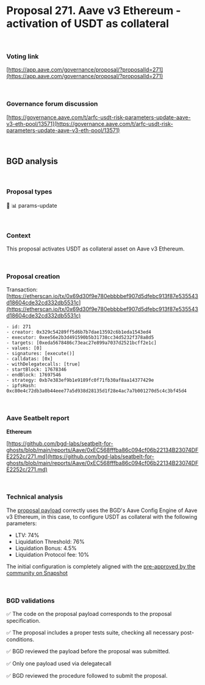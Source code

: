 # Proposal 271. Aave v3 Ethereum - activation of USDT as collateral

<br>

### Voting link

[https://app.aave.com/governance/proposal/?proposalId=271](https://app.aave.com/governance/proposal/?proposalId=271)

<br>

### Governance forum discussion

[https://governance.aave.com/t/arfc-usdt-risk-parameters-update-aave-v3-eth-pool/13571](https://governance.aave.com/t/arfc-usdt-risk-parameters-update-aave-v3-eth-pool/13571)

<br>

## BGD analysis

<br>

### Proposal types

:wrench: :bar_chart: params-update

<br>

### Context

This proposal activates USDT as collateral asset on Aave v3 Ethereum.


<br>

### Proposal creation

Transaction: [https://etherscan.io/tx/0x69d30f9e780ebbbbef907d5dfebc913f87e535543d18604cde32cd332db5531c](https://etherscan.io/tx/0x69d30f9e780ebbbbef907d5dfebc913f87e535543d18604cde32cd332db5531c)

```
- id: 271
- creator: 0x329c54289ff5d6b7b7dae13592c6b1eda1543ed4
- executor: 0xee56e2b3d491590b5b31738cc34d5232f378a8d5
- targets: [0xeda5678486c73eac27e899a7037d2521bcff2e1c]
- values: [0]
- signatures: [execute()]
- calldatas: [0x]
- withDelegatecalls: [true]
- startBlock: 17678346
- endBlock: 17697546
- strategy: 0xb7e383ef9b1e9189fc0f71fb30af8aa14377429e
- ipfsHash: 0xc80e4c72db3a0b44eee77a5d938d28135d1f28e4ac7a7b001270d5c4c3bf45d4
```

<br>

### Aave Seatbelt report

**Ethereum**

[https://github.com/bgd-labs/seatbelt-for-ghosts/blob/main/reports/Aave/0xEC568fffba86c094cf06b22134B23074DFE2252c/271.md](https://github.com/bgd-labs/seatbelt-for-ghosts/blob/main/reports/Aave/0xEC568fffba86c094cf06b22134B23074DFE2252c/271.md)


<br>

### Technical analysis

The [proposal payload](https://etherscan.io/address/0xeda5678486c73eac27e899a7037d2521bcff2e1c#code#F1#L13) correctly uses the BGD's Aave Config Engine of Aave v3 Ethereum, in this case, to configure USDT as collateral with the following parameters:
- LTV: 74%
- Liquidation Threshold: 76%
- Liquidation Bonus: 4.5%
- Liquidation Protocol fee: 10%

The initial configuration is completely aligned with the [pre-approved by the community on Snapshot](https://snapshot.org/#/aave.eth/proposal/0x3690a2555731c402ac5dbcd225bdbc64f0bd11991d4d391d2682eb77b5dfa2a6)


<br>

### BGD validations

:white_check_mark: The code on the proposal payload corresponds to the proposal specification.

:white_check_mark: The proposal includes a proper tests suite, checking all necessary post-conditions.

:white_check_mark: BGD reviewed the payload before the proposal was submitted.

:white_check_mark: Only one payload used via delegatecall

:white_check_mark: BGD reviewed the procedure followed to submit the proposal.
